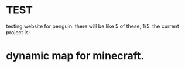 # TEST
testing website for penguin. there will be like 5 of these, 1/5. the current project is:
# dynamic map for minecraft.
